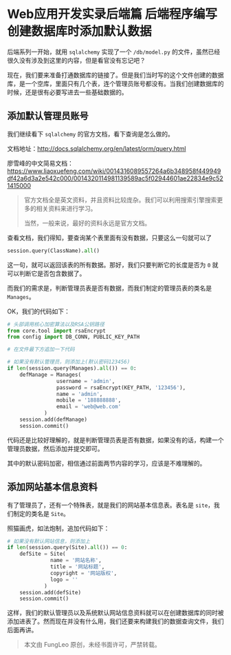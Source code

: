 # Web应用开发实录后端篇 后端程序编写 创建数据库时添加默认数据

后端系列一开始，就用 `sqlalchemy` 实现了一个 `/db/model.py` 的文件，虽然已经很久没有涉及到这里的内容，但是看官没有忘记吧？

现在，我们要来准备打通数据库的链接了。但是我们当时写的这个文件创建的数据库，是一个空库，里面只有几个表，连个管理员账号都没有。当我们创建数据库的时候，还是很有必要写进去一些基础数据的。

## 添加默认管理员账号

我们继续看下 `sqlalchemy` 的官方文档，看下查询是怎么做的。

文档地址：http://docs.sqlalchemy.org/en/latest/orm/query.html

廖雪峰的中文简易文档：https://www.liaoxuefeng.com/wiki/0014316089557264a6b348958f449949df42a6d3a2e542c000/0014320114981139589ac5f02944601ae22834e9c521415000

> 官方文档全是英文资料，并且资料比较庞杂。我们可以利用搜索引擎搜索更多的相关资料来进行学习。
> 
> 当然，一般来说，最好的资料永远是官方文档。

查看文档，我们得知，要查询某个表里面有没有数据，只要这么一句就可以了

```python
session.query(ClassName).all()
```

这一句，就可以返回该表的所有数据。那好，我们只要判断它的长度是否为 `0` 就可以判断它是否包含数据了。

而我们的需求是，判断管理员表是否有数据，而我们制定的管理员表的类名是 `Manages`。

OK，我们的代码如下：

```python
# 头部调用核心加密算法以及RSA公钥路径
from core.tool import rsaEncrypt
from config import DB_CONN, PUBLIC_KEY_PATH

# 在文件最下方追加一下代码

# 如果没有默认管理员，则添加上(默认密码123456)
if len(session.query(Manages).all()) == 0:
    defManage = Manages(
                username = 'admin',
                password = rsaEncrypt(KEY_PATH, '123456'),
                name = 'admin',
                mobile = '188888888',
                email = 'web@web.com'
            )
    session.add(defManage)
    session.commit()
```

代码还是比较好理解的，就是判断管理员表是否有数据，如果没有的话，构建一个管理员数据，然后添加并提交即可。

其中的默认密码加密，相信通过前面两节内容的学习，应该是不难理解的。

## 添加网站基本信息资料

有了管理员了，还有一个特殊表，就是我们的网站基本信息表。表名是 `site`，我们制定的类名是 `Site`。

照猫画虎，如法炮制，追加代码如下：

```python
# 如果没有默认网站信息，则添加上
if len(session.query(Site).all()) == 0:
    defSite = Site(
              name = '网站名称',
              title = '网站标题',
              copyright = '网站版权',
              logo = ''
            )
    session.add(defSite)
    session.commit()
```

这样，我们的默认管理员以及系统默认网站信息资料就可以在创建数据库的同时被添加进表了。然而现在并没有什么用，我们还要来构建我们的数据查询文件，我们后面再讲。

> 本文由 FungLeo 原创，未经书面许可，严禁转载。


